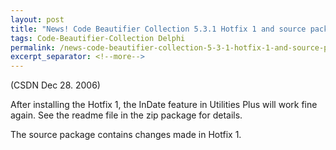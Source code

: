 ```yaml
---
layout: post
title: "News! Code Beautifier Collection 5.3.1 Hotfix 1 and source package are available now"
tags: Code-Beautifier-Collection Delphi
permalink: /news-code-beautifier-collection-5-3-1-hotfix-1-and-source-package-are-available-now-367dcb1537af
excerpt_separator: <!--more-->
---
```

(CSDN Dec 28. 2006)

After installing the Hotfix 1, the InDate feature in Utilities Plus will work fine again. See the readme file in the zip package for details.

The source package contains changes made in Hotfix 1.
<!--more-->